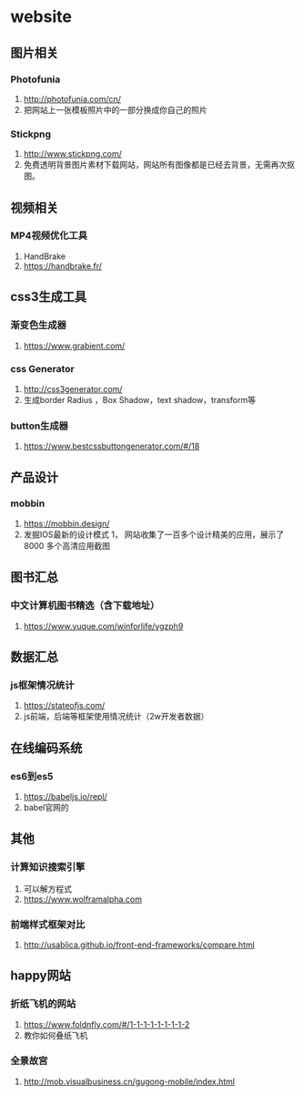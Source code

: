 # website

## 图片相关

### Photofunia 

1. http://photofunia.com/cn/
2. 把网站上一张模板照片中的一部分换成你自己的照片 

### Stickpng 

1. http://www.stickpng.com/
2. 免费透明背景图片素材下载网站，网站所有图像都是已经去背景，无需再次抠图。 

## 视频相关
### MP4视频优化工具
1. HandBrake
1. https://handbrake.fr/

## css3生成工具

###  渐变色生成器

1. https://www.grabient.com/

### css Generator

1. http://css3generator.com/
2. 生成border Radius ，Box Shadow，text shadow，transform等

### button生成器

1. https://www.bestcssbuttongenerator.com/#/18

## 产品设计
### mobbin
1. https://mobbin.design/
1. 发掘IOS最新的设计模式
1， 网站收集了一百多个设计精美的应用，展示了 8000 多个高清应用截图

## 图书汇总
### 中文计算机图书精选（含下载地址）
1. https://www.yuque.com/winforlife/vgzph9



## 数据汇总
### js框架情况统计
1. https://stateofjs.com/
1. js前端，后端等框架使用情况统计（2w开发者数据）

## 在线编码系统

### es6到es5

1. https://babeljs.io/repl/
2. babel官网的

## 其他
### 计算知识搜索引擎
1. 可以解方程式
1. https://www.wolframalpha.com
### 前端样式框架对比
1. http://usablica.github.io/front-end-frameworks/compare.html

## happy网站
### 折纸飞机的网站
1. https://www.foldnfly.com/#/1-1-1-1-1-1-1-1-2
1. 教你如何叠纸飞机

### 全景故宫
1. http://mob.visualbusiness.cn/gugong-mobile/index.html
